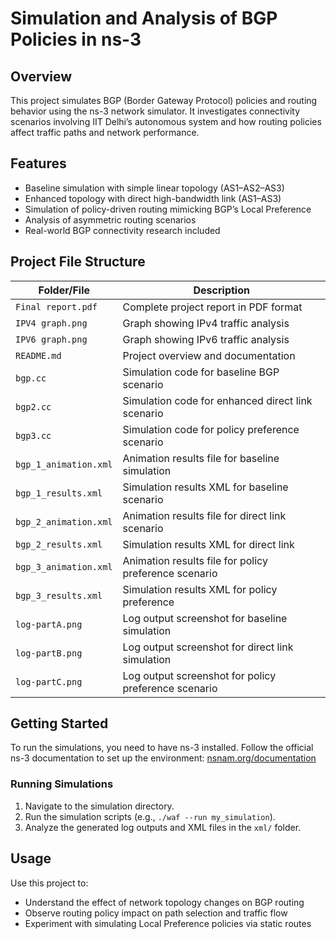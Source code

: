 # Simulation and Analysis of BGP Policies in ns-3

## Overview
This project simulates BGP (Border Gateway Protocol) policies and routing behavior using the ns-3 network simulator. It investigates connectivity scenarios involving IIT Delhi’s autonomous system and how routing policies affect traffic paths and network performance.

## Features
- Baseline simulation with simple linear topology (AS1–AS2–AS3)
- Enhanced topology with direct high-bandwidth link (AS1–AS3)
- Simulation of policy-driven routing mimicking BGP’s Local Preference
- Analysis of asymmetric routing scenarios
- Real-world BGP connectivity research included

## Project File Structure

| Folder/File             | Description                                    |
|------------------------|------------------------------------------------|
| `Final report.pdf`      | Complete project report in PDF format           |
| `IPV4 graph.png`        | Graph showing IPv4 traffic analysis             |
| `IPV6 graph.png`        | Graph showing IPv6 traffic analysis             |
| `README.md`             | Project overview and documentation               |
| `bgp.cc`                | Simulation code for baseline BGP scenario        |
| `bgp2.cc`               | Simulation code for enhanced direct link scenario |
| `bgp3.cc`               | Simulation code for policy preference scenario    |
| `bgp_1_animation.xml`   | Animation results file for baseline simulation    |
| `bgp_1_results.xml`     | Simulation results XML for baseline scenario      |
| `bgp_2_animation.xml`   | Animation results file for direct link scenario   |
| `bgp_2_results.xml`     | Simulation results XML for direct link             |
| `bgp_3_animation.xml`   | Animation results file for policy preference scenario |
| `bgp_3_results.xml`     | Simulation results XML for policy preference         |
| `log-partA.png`         | Log output screenshot for baseline simulation      |
| `log-partB.png`         | Log output screenshot for direct link simulation   |
| `log-partC.png`         | Log output screenshot for policy preference scenario |


## Getting Started
To run the simulations, you need to have ns-3 installed. Follow the official ns-3 documentation to set up the environment: [nsnam.org/documentation](https://www.nsnam.org/documentation/)

### Running Simulations
1. Navigate to the simulation directory.
2. Run the simulation scripts (e.g., `./waf --run my_simulation`).
3. Analyze the generated log outputs and XML files in the `xml/` folder.

## Usage
Use this project to:
- Understand the effect of network topology changes on BGP routing
- Observe routing policy impact on path selection and traffic flow
- Experiment with simulating Local Preference policies via static routes
